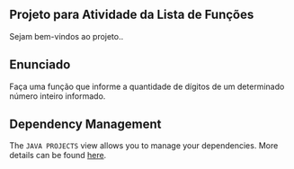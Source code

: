 ## Projeto para Atividade da Lista de Funções

Sejam bem-vindos ao projeto..

## Enunciado

Faça uma função que informe a quantidade de dígitos de um determinado número inteiro informado.

## Dependency Management

The `JAVA PROJECTS` view allows you to manage your dependencies. More details can be found [here](https://github.com/microsoft/vscode-java-dependency#manage-dependencies).
